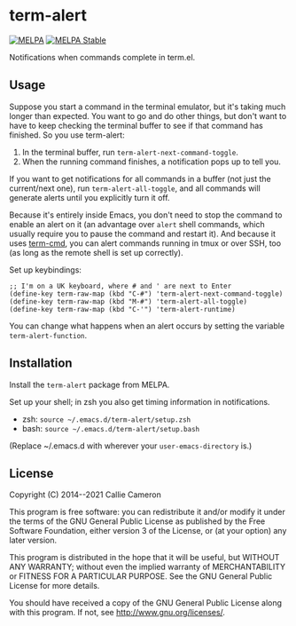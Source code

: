 term-alert
==========

[![MELPA](https://melpa.org/packages/term-alert-badge.svg)](https://melpa.org/#/term-alert)
[![MELPA Stable](https://stable.melpa.org/packages/term-alert-badge.svg)](https://stable.melpa.org/#/term-alert)

Notifications when commands complete in term.el.


Usage
-----

Suppose you start a command in the terminal emulator, but it's taking
much longer than expected. You want to go and do other things, but
don't want to have to keep checking the terminal buffer to see if that
command has finished. So you use term-alert:

1. In the terminal buffer, run `term-alert-next-command-toggle`.
2. When the running command finishes, a notification pops up to tell
   you.

If you want to get notifications for all commands in a buffer (not
just the current/next one), run `term-alert-all-toggle`, and all
commands will generate alerts until you explicitly turn it off.

Because it's entirely inside Emacs, you don't need to stop the command
to enable an alert on it (an advantage over `alert` shell commands,
which usually require you to pause the command and restart it). And
because it uses [term-cmd](https://github.com/calliecameron/term-cmd),
you can alert commands running in tmux or over SSH, too (as long as
the remote shell is set up correctly).

Set up keybindings:

    ;; I'm on a UK keyboard, where # and ' are next to Enter
    (define-key term-raw-map (kbd "C-#") 'term-alert-next-command-toggle)
    (define-key term-raw-map (kbd "M-#") 'term-alert-all-toggle)
    (define-key term-raw-map (kbd "C-'") 'term-alert-runtime)

You can change what happens when an alert occurs by setting the
variable `term-alert-function`.


Installation
------------

Install the `term-alert` package from MELPA.

Set up your shell; in zsh you also get timing information in
notifications.

- zsh: `source ~/.emacs.d/term-alert/setup.zsh`
- bash: `source ~/.emacs.d/term-alert/setup.bash`

(Replace ~/.emacs.d with wherever your `user-emacs-directory` is.)


License
-------

Copyright (C) 2014--2021 Callie Cameron

This program is free software: you can redistribute it and/or modify
it under the terms of the GNU General Public License as published by
the Free Software Foundation, either version 3 of the License, or (at
your option) any later version.

This program is distributed in the hope that it will be useful, but
WITHOUT ANY WARRANTY; without even the implied warranty of
MERCHANTABILITY or FITNESS FOR A PARTICULAR PURPOSE.  See the GNU
General Public License for more details.

You should have received a copy of the GNU General Public License
along with this program.  If not, see <http://www.gnu.org/licenses/>.

